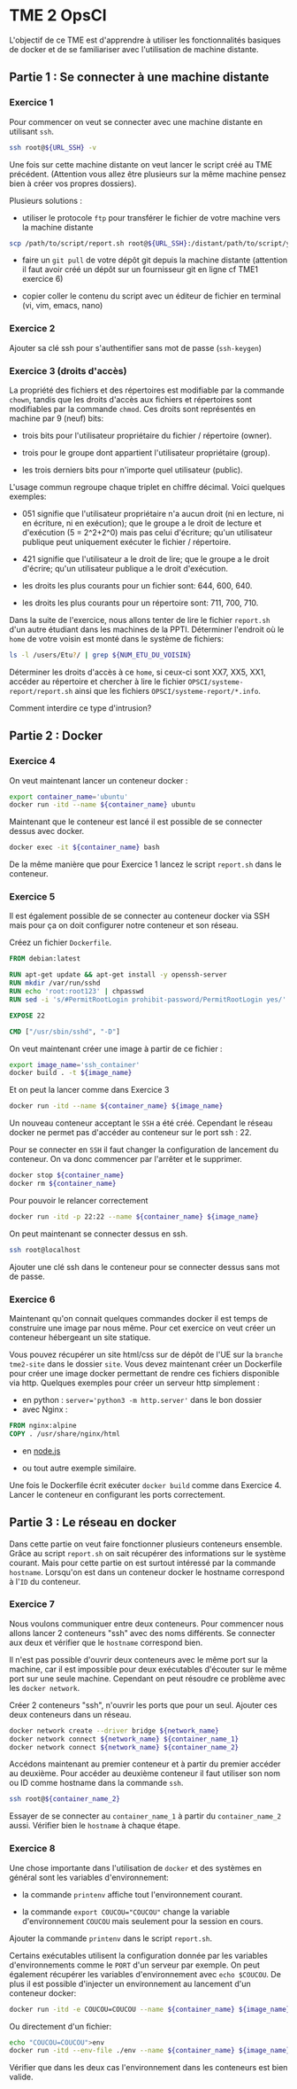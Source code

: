 # TME 2 OpsCI

L'objectif de ce TME est d'apprendre à utiliser les fonctionnalités basiques de docker et de se familiariser avec l'utilisation de machine distante.

## Partie 1 : Se connecter à une machine distante

### Exercice 1

Pour commencer on veut se connecter avec une machine distante en utilisant `ssh`.

```sh
ssh root@${URL_SSH} -v
```

Une fois sur cette machine distante on veut lancer le script créé au TME précédent. (Attention vous allez être plusieurs sur la même machine pensez bien à créer vos propres dossiers).

Plusieurs solutions :

- utiliser le protocole `ftp` pour transférer le fichier de votre machine vers la machine distante

```sh
scp /path/to/script/report.sh root@${URL_SSH}:/distant/path/to/script/your/name/report.sh
```

- faire un `git pull` de votre dépôt git depuis la machine distante
  (attention il faut avoir créé un dépôt sur un fournisseur git en ligne cf TME1 exercice 6)

- copier coller le contenu du script avec un éditeur de fichier en terminal (vi, vim, emacs, nano)

### Exercice 2

Ajouter sa clé ssh pour s'authentifier sans mot de passe (`ssh-keygen`)

### Exercice 3 (droits d'accès)

La propriété des fichiers et des répertoires est modifiable par la commande `chown`, tandis que
les droits d'accès aux fichiers et répertoires sont modifiables par la commande `chmod`.
Ces droits sont représentés en machine par 9 (neuf) bits:

- trois bits pour l'utilisateur propriétaire du fichier / répertoire (owner).

- trois pour le groupe dont appartient l'utilisateur propriétaire (group).

- les trois derniers bits pour n'importe quel utilisateur (public).

L'usage commun regroupe chaque triplet en chiffre décimal. Voici quelques exemples:

- 051 signifie que l'utilisateur propriétaire n'a aucun droit (ni en lecture, ni en écriture, ni en exécution); que le groupe a le droit de lecture et d'exécution (5 = 2^2+2^0) mais pas celui d'écriture; qu'un utilisateur publique peut uniquement exécuter le fichier / répertoire.

- 421 signifie que l'utilisateur a le droit de lire; que le groupe a le droit d'écrire; qu'un utilisateur publique a le droit d'exécution.

- les droits les plus courants pour un fichier sont: 644, 600, 640.

- les droits les plus courants pour un répertoire sont: 711, 700, 710.

Dans la suite de l'exercice, nous allons tenter de lire le fichier `report.sh` d'un autre étudiant dans les machines de la PPTI. Déterminer l'endroit où le `home` de votre voisin est monté dans le système de fichiers:

```sh
ls -l /users/Etu?/ | grep ${NUM_ETU_DU_VOISIN}
```

Déterminer les droits d'accès à ce `home`, si ceux-ci sont XX7, XX5, XX1, accéder au répertoire et chercher à lire le fichier `OPSCI/systeme-report/report.sh` ainsi que les fichiers `OPSCI/systeme-report/*.info`.

Comment interdire ce type d'intrusion?

## Partie 2 : Docker

### Exercice 4

On veut maintenant lancer un conteneur docker :

```sh
export container_name='ubuntu'
docker run -itd --name ${container_name} ubuntu
```

Maintenant que le conteneur est lancé il est possible de se connecter dessus avec docker.

```sh
docker exec -it ${container_name} bash
```

De la même manière que pour Exercice 1 lancez le script `report.sh` dans le conteneur.

### Exercice 5

Il est également possible de se connecter au conteneur docker via SSH mais pour ça on doit configurer notre conteneur et son réseau.

Créez un fichier `Dockerfile`.

```dockerfile
FROM debian:latest

RUN apt-get update && apt-get install -y openssh-server
RUN mkdir /var/run/sshd
RUN echo 'root:root123' | chpasswd
RUN sed -i 's/#PermitRootLogin prohibit-password/PermitRootLogin yes/' /etc/ssh/sshd_config

EXPOSE 22

CMD ["/usr/sbin/sshd", "-D"]
```

On veut maintenant créer une image à partir de ce fichier :

```sh
export image_name='ssh_container'
docker build . -t ${image_name}
```

Et on peut la lancer comme dans Exercice 3

```sh
docker run -itd --name ${container_name} ${image_name}
```

Un nouveau conteneur acceptant le `SSH` a été créé.
Cependant le réseau docker ne permet pas d'accéder au conteneur sur le port ssh : 22.

Pour se connecter en `SSH` il faut changer la configuration de lancement du conteneur. On va donc commencer par l'arrêter et le supprimer.

```sh
docker stop ${container_name}
docker rm ${container_name}
```

Pour pouvoir le relancer correctement

```sh
docker run -itd -p 22:22 --name ${container_name} ${image_name}
```

On peut maintenant se connecter dessus en ssh.

```sh
ssh root@localhost
```

Ajouter une clé ssh dans le conteneur pour se connecter dessus sans mot de passe.

### Exercice 6

Maintenant qu'on connait quelques commandes docker il est temps de construire une image par nous même.
Pour cet exercice on veut créer un conteneur hébergeant un site statique.

Vous pouvez récupérer un site html/css sur de dépôt de l'UE sur la `branche` `tme2-site` dans le dossier `site`.
Vous devez maintenant créer un Dockerfile pour créer une image docker permettant de rendre ces fichiers disponible via http.
Quelques exemples pour créer un serveur http simplement :

- en python : `server='python3 -m http.server'` dans le bon dossier
- avec Nginx :

```Dockerfile
FROM nginx:alpine
COPY . /usr/share/nginx/html
```

- en <a href="https://developer.mozilla.org/en-US/docs/Learn/Server-side/Node_server_without_framework">node.js</a>

- ou tout autre exemple similaire.

Une fois le Dockerfile écrit exécuter `docker build` comme dans Exercice 4.
Lancer le conteneur en configurant les ports correctement.

## Partie 3 : Le réseau en docker

Dans cette partie on veut faire fonctionner plusieurs conteneurs ensemble.
Grâce au script `report.sh` on sait récupérer des informations sur le système courant.
Mais pour cette partie on est surtout intéressé par la commande `hostname`.
Lorsqu'on est dans un conteneur docker le hostname correspond à l'`ID` du conteneur.

### Exercice 7

Nous voulons communiquer entre deux conteneurs.
Pour commencer nous allons lancer 2 conteneurs "ssh" avec des noms différents.
Se connecter aux deux et vérifier que le `hostname` correspond bien.

Il n'est pas possible d'ouvrir deux conteneurs avec le même port sur la machine, car il est impossible pour deux exécutables d'écouter sur le même port sur une seule machine.
Cependant on peut résoudre ce problème avec les `docker network`.

Créer 2 conteneurs "ssh", n'ouvrir les ports que pour un seul.
Ajouter ces deux conteneurs dans un réseau.

```sh
docker network create --driver bridge ${network_name}
docker network connect ${network_name} ${container_name_1}
docker network connect ${network_name} ${container_name_2}
```

Accédons maintenant au premier conteneur et à partir du premier accéder au deuxième.
Pour accéder au deuxième conteneur il faut utiliser son nom ou ID comme hostname dans la commande `ssh`.

```sh
ssh root@${container_name_2}
```

Essayer de se connecter au `container_name_1` à partir du `container_name_2` aussi.
Vérifier bien le `hostname` à chaque étape.

### Exercice 8

Une chose importante dans l'utilisation de `docker` et des systèmes en général sont les variables d'environnement:

- la commande `printenv` affiche tout l'environnement courant.

- la commande `export COUCOU="COUCOU"` change la variable d'environnement `COUCOU` mais seulement pour la session en cours.

Ajouter la commande `printenv` dans le script `report.sh`.

Certains exécutables utilisent la configuration donnée par les variables d'environnements comme le `PORT` d'un serveur par exemple.
On peut également récupérer les variables d'environnement avec `echo $COUCOU`.
De plus il est possible d'injecter un environnement au lancement d'un conteneur docker:

```sh
docker run -itd -e COUCOU=COUCOU --name ${container_name} ${image_name}
```

Ou directement d'un fichier:

```sh
echo "COUCOU=COUCOU">env
docker run -itd --env-file ./env --name ${container_name} ${image_name}
```

Vérifier que dans les deux cas l'environnement dans les conteneurs est bien valide.
